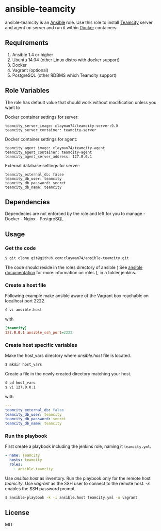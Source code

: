 ansible-teamcity
=========

ansible-teamcity is an [Ansible](http://ansible.com) role.
Use this role to install [Teamcity](http://www.jetbrains.com/teamcity/) server and agent on server and run it within [Docker](http://docker.com) containers.

Requirements
------------

1. Ansible 1.4 or higher
2. Ubuntu 14.04 (other Linux distro with docker support)
3. Docker
4. Vagrant (optional)
5. PostgreSQL (other RDBMS which Teamcity support)

Role Variables
--------------

The role has default value that should work without modification unless you want to

Docker container settings for server:

    teamcity_server_image: clayman74/teamcity-server:9.0
    teamcity_server_container: teamcity-server

Docker container settings for agent:

    teamcity_agent_image: clayman74/teamcity-agent
    teamcity_agent_container: teamcity-agent
    teamcity_agent_server_address: 127.0.0.1

External database settings for server:

    teamcity_external_db: false
    teamcity_db_user: teamcity
    teamcity_db_password: secret
    teamcity_db_name: teamcity

Dependencies
------------

Dependecies are not enforced by the role and left for you to manage - Docker - Nginx - PostgreSQL

Usage
----------------

### Get the code

```bash
$ git clone git@github.com:clayman74/ansible-teamcity.git
```

The code should reside in the roles directory of ansible ( See [ansible documentation](http://www.ansibleworks.com/docs/playbooks.html#roles) for more information on roles ), in a folder jenkins.

### Create a host file

Following example make ansible aware of the Vagrant box reachable on localhost port 2222.

```bash
$ vi ansible.host
```

with

```ini
[teamcity]
127.0.0.1 ansible_ssh_port=2222
```

### Create host specific variables

Make the host_vars directory where *ansible.host* file is located.

```bash
$ mkdir host_vars
```

Create a file in the newly created directory matching your host.

```bash
$ cd host_vars
$ vi 127.0.0.1
```

with

```yaml
---
teamcity_external_db: false
teamcity_db_user: teamcity
teamcity_db_password: secret
teamcity_db_name: teamcity
```

### Run the playbook


First create a playbook including the jenkins role, naming it `teamcity.yml`.

```yml
- name: Teamcity
  hosts: teamcity
  roles:
    - ansible-teamcity
```

Use *ansible.host* as inventory. Run the playbook only for the remote host *teamcity*. Use *vagrant* as the SSH user to connect to the remote host. *-k* enables the SSH password prompt.

```bash
$ ansible-playbook -k -i ansible.host teamcity.yml -u vagrant
```

License
-------

MIT
